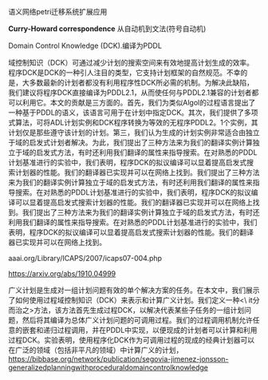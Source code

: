  语义网络petri迁移系统扩展应用

**Curry-Howard correspondence** 从自动机到文法(符号自动机)

 Domain Control Knowledge (DCK).编译为PDDL

域控制知识（DCK）可通过减少计划的搜索空间来有效地提高计划生成的效率。程序DCK是DCK的一种引人注目的类型，它支持计划框架的自然规范。不幸的是，大多数最新的计划者都没有利用程序性DCK所必需的机制。为解决此缺陷，我们建议将程序DCK直接编译为PDDL2.1，从而使任何与PDDL2.1兼容的计划者都可以利用它。本文的贡献是三方面的。首先，我们为类似Algol的过程语言提出了一种基于PDDL的语义，该语言可用于在计划中指定DCK。其次，我们提供了多项式算法，可将ADL计划实例和DCK程序转换为等效的无程序PDDL2。1个实例，其计划仅是那些遵守该计划的计划。第三，我们认为生成的计划实例非常适合由独立于域的启发式计划者解决。为此，我们提出了三种方法来为我们的翻译实例计算独立于域的启发式方法，有时还利用我们翻译的属性来指导搜索。在对熟悉的PDDL计划基准进行的实验中，我们表明，程序DCK的拟议编译可以显着提高启发式搜索计划器的性能。我们的翻译器已实现并可以在网络上找到。我们提出了三种方法来为我们的翻译实例计算独立于域的启发式方法，有时还利用我们翻译的属性来指导搜索。在对熟悉的PDDL计划基准进行的实验中，我们表明，程序DCK的拟议编译可以显着提高启发式搜索计划器的性能。我们的翻译器已实现并可以在网络上找到。我们提出了三种方法来为我们的翻译实例计算独立于域的启发式方法，有时还利用我们翻译的属性来指导搜索。在对熟悉的PDDL计划基准进行的实验中，我们表明，程序DCK的拟议编译可以显着提高启发式搜索计划器的性能。我们的翻译器已实现并可以在网络上找到。

aaai.org/Library/ICAPS/2007/icaps07-004.php

https://arxiv.org/abs/1910.04999


广义计划是生成对一组计划问题有效的单个解决方案的任务。在本文中，我们展示了如何使用过程域控制知识（DCK）来表示和计算广义计划。我们定义一种<\ it分而治之>方法，该方法首先生成过程DCK，以解决代表某些子任务的一组计划问题，然后将其编译为总体广义计划问题的可调用过程。我们的过程调用机制允许任意的嵌套和递归过程调用，并在PDDL中实现，以便现成的计划者可以计算和利用过程DCK。实验表明，使用程序化DCK作为可调用过程的现成的经典计划器可以在广泛的领域（包括非平凡的领域）中计算广义的计划，
https://bibbase.org/network/publication/segovia-jimenez-jonsson-generalizedplanningwithproceduraldomaincontrolknowledge











